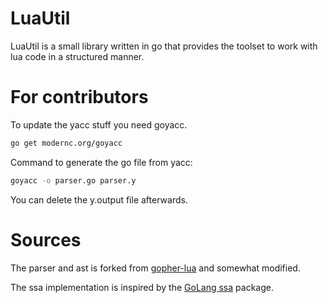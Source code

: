 # LuaUtil

LuaUtil is a small library written in go that provides the toolset to work with lua code in a structured manner.

# For contributors

To update the yacc stuff you need goyacc.

```bash
go get modernc.org/goyacc
```

Command to generate the go file from yacc: 

```bash
goyacc -o parser.go parser.y
```

You can delete the y.output file afterwards.

# Sources

The parser and ast is forked from [gopher-lua](https://github.com/yuin/gopher-lua) and somewhat modified.

The ssa implementation is inspired by the [GoLang ssa](https://pkg.go.dev/golang.org/x/tools/go/ssa) package.